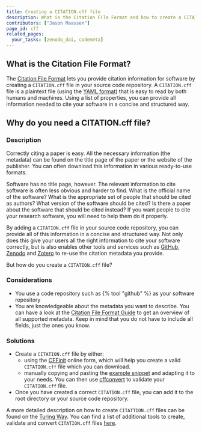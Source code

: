 ```yaml
---
title: Creating a CITATION.cff file
description: What is the Citation File Format and how to create a CITATION.cff for your software
contributors: ["Jason Maassen"]
page_id: cff
related_pages:
  your_tasks: [zenodo_doi, codemeta]
---
```

## What is the Citation File Format?
The [Citation File Format](https://citation-file-format.github.io/) lets you provide citation information for software by creating a `CITATION.cff` file in your source code 
repository. A `CITATION.cff` file is a plaintext file (using the [YAML format](https://yaml.org/spec/1.2.2/)) that is easy to read by both humans and machines. Using a list of properties, you can provide all 
information needed to cite your software in a concise and structured way. 

## Why do you need a CITATION.cff file?

### Description <!-- do not delete this heading and write your text below it -->

Correctly citing a paper is easy. All the necessary information (the metadata) can be found on the title page of the paper or the website of the publisher. You can often download this information in 
various ready-to-use formats.

Software has no title page, however. The relevant information to cite software is often less obvious and harder to find. What is the official name of the software? What is the appropriate set of people 
that should be cited as authors? What version of the software should be cited? Is there a paper about the software that should be cited instead? If you want people to cite your research software, you will 
need to help them do it properly.

By adding a `CITATION.cff` file in your source code repository, you can provide all of this information in a concise and structured way. Not only does this give your users all the right information to 
cite your software correctly, but is also enables other tools and services such as 
[GitHub](https://github.blog/news-insights/company-news/enhanced-support-citations-github/),
[Zenodo](https://support.zenodo.org/help/en-gb/24-github-integration/96-how-does-a-citation-cff-file-affect-metadata-of-my-github-release) and 
[Zotero](https://www.zotero.org/) to re-use the citation metadata you provide. 

But how do you create a `CITATION.cff` file?

### Considerations <!-- do not delete this heading and write your text below it -->
* You use a code repository such as {% tool "github" %} as your software repository
* You are knowledgeable about the metadata you want to describe. You can have a look at the [Citation File Format Guide](https://github.com/citation-file-format/citation-file-format/blob/main/schema-guide.md)
to get an overview of all supported metadata. Keep in mind that you do not have to include all fields, just the ones you know. 

### Solutions <!-- do not delete this heading and write your text below it -->
* Create a `CITATION.cff` file by either:
  * using the [CFFinit](https://citation-file-format.github.io/cff-initializer-javascript/#/) online form, which will help you create a valid `CITATION.cff` file which you can download.
  * manually copying and pasting the [example snippet](https://github.com/citation-file-format/citation-file-format?tab=readme-ov-file#structure) and adapting it to your needs. You can then use [cffconvert](https://pypi.org/project/cffconvert/) to validate your `CITATION.cff` file. 
* Once you have created a correct `CITATION.cff` file, you can add it to the root directory or your source code repository.

A more detailed description on how to create `CITATTION.cff` files can be found on the [Turing Way](https://book.the-turing-way.org/communication/citable/citable-cff.html). You can find a list of 
additional tools to create, validate and convert `CITATION.cff` files [here](https://github.com/citation-file-format/citation-file-format#tools-to-work-with-citationcff-files-wrench).
